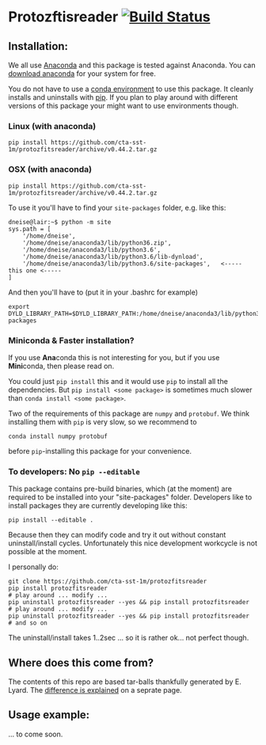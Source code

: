 # Protozftisreader [![Build Status](https://travis-ci.org/cta-sst-1m/protozfitsreader.svg?branch=master)](https://travis-ci.org/cta-sst-1m/protozfitsreader)

## Installation:

We all use [Anaconda](https://www.anaconda.com/) and this package is tested
against Anaconda. You can [download anaconda](https://www.anaconda.com/download) for your system for free.

You do not have to use a [conda environment](https://conda.io/docs/user-guide/tasks/manage-environments.html) to use this package. It cleanly installs and uninstalls with [pip](https://docs.python.org/3.6/installing/). If you plan to play around with different versions of this package your might want to use environments though.

### Linux (with anaconda)

    pip install https://github.com/cta-sst-1m/protozfitsreader/archive/v0.44.2.tar.gz

### OSX (with anaconda)

    pip install https://github.com/cta-sst-1m/protozfitsreader/archive/v0.44.2.tar.gz

To use it you'll have to find your `site-packages` folder, e.g. like this:

    dneise@lair:~$ python -m site
    sys.path = [
        '/home/dneise',
        '/home/dneise/anaconda3/lib/python36.zip',
        '/home/dneise/anaconda3/lib/python3.6',
        '/home/dneise/anaconda3/lib/python3.6/lib-dynload',
        '/home/dneise/anaconda3/lib/python3.6/site-packages',   <----- this one <-----
    ]

And then you'll have to (put it in your .bashrc for example)

    export DYLD_LIBRARY_PATH=$DYLD_LIBRARY_PATH:/home/dneise/anaconda3/lib/python3.6/site-packages

### Miniconda & Faster installation?

If you use **Ana**conda this is not interesting for you, but if you use **Mini**conda,
then please read on.

You could just `pip install` this and it would use `pip` to install all the dependencies.
But `pip install <some package>` is sometimes much slower than `conda install <some package>`.

Two of the requirements of this package are `numpy` and `protobuf`.
We think installing them with `pip` is very slow, so we recommend to

    conda install numpy protobuf

before `pip`-installing this package for your convenience.

### To developers: No `pip --editable`

This package contains pre-build binaries, which (at the moment) are required to be installed
into your "site-packages" folder.
Developers like to install packages they are currently developing like this:

    pip install --editable .

Because then they can modify code and try it out without constant uninstall/install cycles.
Unfortunately this nice development workcycle is not possible at the moment.

I personally do:

    git clone https://github.com/cta-sst-1m/protozfitsreader
    pip install protozfitsreader
    # play around ... modify ...
    pip uninstall protozfitsreader --yes && pip install protozfitsreader
    # play around ... modify ...
    pip uninstall protozfitsreader --yes && pip install protozfitsreader
    # and so on

The uninstall/install takes 1..2sec ... so it is rather ok... not perfect though.


## Where does this come from?

The contents of this repo are based tar-balls thankfully generated by E. Lyard.
The [difference is explained](patching_so_files.md) on a seprate page.

## Usage example:

 ... to come soon.
